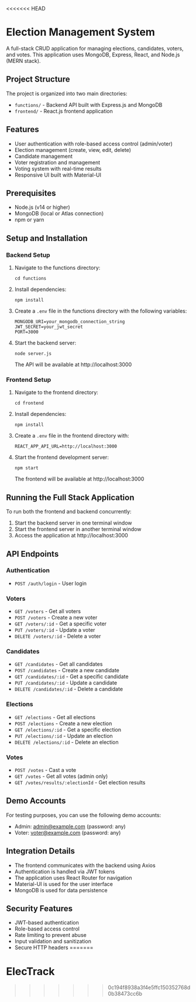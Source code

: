 <<<<<<< HEAD
# Election Management System

A full-stack CRUD application for managing elections, candidates, voters, and votes. This application uses MongoDB, Express, React, and Node.js (MERN stack).

## Project Structure

The project is organized into two main directories:

- `functions/` - Backend API built with Express.js and MongoDB
- `frontend/` - React.js frontend application

## Features

- User authentication with role-based access control (admin/voter)
- Election management (create, view, edit, delete)
- Candidate management
- Voter registration and management
- Voting system with real-time results
- Responsive UI built with Material-UI

## Prerequisites

- Node.js (v14 or higher)
- MongoDB (local or Atlas connection)
- npm or yarn

## Setup and Installation

### Backend Setup

1. Navigate to the functions directory:
   ```
   cd functions
   ```

2. Install dependencies:
   ```
   npm install
   ```

3. Create a `.env` file in the functions directory with the following variables:
   ```
   MONGODB_URI=your_mongodb_connection_string
   JWT_SECRET=your_jwt_secret
   PORT=3000
   ```

4. Start the backend server:
   ```
   node server.js
   ```
   The API will be available at http://localhost:3000

### Frontend Setup

1. Navigate to the frontend directory:
   ```
   cd frontend
   ```

2. Install dependencies:
   ```
   npm install
   ```

3. Create a `.env` file in the frontend directory with:
   ```
   REACT_APP_API_URL=http://localhost:3000
   ```

4. Start the frontend development server:
   ```
   npm start
   ```
   The frontend will be available at http://localhost:3000

## Running the Full Stack Application

To run both the frontend and backend concurrently:

1. Start the backend server in one terminal window
2. Start the frontend server in another terminal window
3. Access the application at http://localhost:3000

## API Endpoints

### Authentication
- `POST /auth/login` - User login

### Voters
- `GET /voters` - Get all voters
- `POST /voters` - Create a new voter
- `GET /voters/:id` - Get a specific voter
- `PUT /voters/:id` - Update a voter
- `DELETE /voters/:id` - Delete a voter

### Candidates
- `GET /candidates` - Get all candidates
- `POST /candidates` - Create a new candidate
- `GET /candidates/:id` - Get a specific candidate
- `PUT /candidates/:id` - Update a candidate
- `DELETE /candidates/:id` - Delete a candidate

### Elections
- `GET /elections` - Get all elections
- `POST /elections` - Create a new election
- `GET /elections/:id` - Get a specific election
- `PUT /elections/:id` - Update an election
- `DELETE /elections/:id` - Delete an election

### Votes
- `POST /votes` - Cast a vote
- `GET /votes` - Get all votes (admin only)
- `GET /votes/results/:electionId` - Get election results

## Demo Accounts

For testing purposes, you can use the following demo accounts:

- Admin: admin@example.com (password: any)
- Voter: voter@example.com (password: any)

## Integration Details

- The frontend communicates with the backend using Axios
- Authentication is handled via JWT tokens
- The application uses React Router for navigation
- Material-UI is used for the user interface
- MongoDB is used for data persistence

## Security Features

- JWT-based authentication
- Role-based access control
- Rate limiting to prevent abuse
- Input validation and sanitization
- Secure HTTP headers
=======
# ElecTrack
>>>>>>> 0c194f8938a3f4e5ffc150352768d0b38473cc6b

